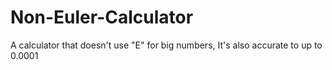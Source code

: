 # Non-Euler-Calculator
A calculator that doesn't use "E" for big numbers, It's also accurate to up to 0.0001
